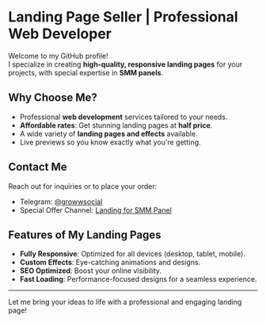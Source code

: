 # Landing Page Seller | Professional Web Developer

Welcome to my GitHub profile!  
I specialize in creating **high-quality, responsive landing pages** for your projects, with special expertise in **SMM panels**. 

## Why Choose Me?

- Professional **web development** services tailored to your needs.
- **Affordable rates**: Get stunning landing pages at **half price**.
- A wide variety of **landing pages and effects** available.
- Live previews so you know exactly what you're getting.

## Contact Me

Reach out for inquiries or to place your order:

- Telegram: [@growwsocial](https://t.me/growwsocial)
- Special Offer Channel: [Landing for SMM Panel](https://t.me/landingforsmmpanel)

## Features of My Landing Pages

- **Fully Responsive**: Optimized for all devices (desktop, tablet, mobile).
- **Custom Effects**: Eye-catching animations and designs.
- **SEO Optimized**: Boost your online visibility.
- **Fast Loading**: Performance-focused designs for a seamless experience.

---

Let me bring your ideas to life with a professional and engaging landing page!
